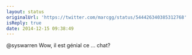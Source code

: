 ```yaml
---
layout: status
originalUrl: 'https://twitter.com/marcgg/status/544426340385312768'
isReply: true
date: 2014-12-15 09:38:49
---
```


@syswarren Wow, il est génial ce … chat?
